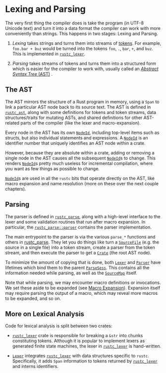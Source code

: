 # Lexing and Parsing

The very first thing the compiler does is take the program (in UTF-8 Unicode text)
and turn it into a data format the compiler can work with more conveniently than strings.
This happens in two stages: Lexing and Parsing.

  1. _Lexing_ takes strings and turns them into streams of [tokens]. For
  example, `foo.bar + buz` would be turned into the tokens `foo`, `.`, `bar`,
  `+`, and `buz`. This is implemented in [`rustc_lexer`][lexer].

[tokens]: https://doc.rust-lang.org/nightly/nightly-rustc/rustc_ast/token/index.html
[lexer]: https://doc.rust-lang.org/nightly/nightly-rustc/rustc_lexer/index.html

  2. _Parsing_ takes streams of tokens and turns them into a structured form
  which is easier for the compiler to work with, usually called an [*Abstract
  Syntax Tree* (AST)][ast] .

## The AST

The AST mirrors the structure of a Rust program in memory, using a `Span` to
link a particular AST node back to its source text. The AST is defined in
[`rustc_ast`][rustc_ast], along with some definitions for tokens and token
streams, data structures/traits for mutating ASTs, and shared definitions for
other AST-related parts of the compiler (like the lexer and
macro-expansion).

Every node in the AST has its own [`NodeId`], including top-level items
such as structs, but also individual statements and expressions. A [`NodeId`]
is an identifier number that uniquely identifies an AST node within a crate.

However, because they are absolute within a crate, adding or removing a single
node in the AST causes all the subsequent [`NodeId`]s to change. This renders
[`NodeId`]s pretty much useless for incremental compilation, where you want as
few things as possible to change.

[`NodeId`]s are used in all the `rustc` bits that operate directly on the AST,
like macro expansion and name resolution (more on these over the next couple chapters).

[`NodeId`]: https://doc.rust-lang.org/nightly/nightly-rustc/rustc_ast/node_id/struct.NodeId.html

## Parsing

The parser is defined in [`rustc_parse`][rustc_parse], along with a
high-level interface to the lexer and some validation routines that run after
macro expansion. In particular, the [`rustc_parse::parser`][parser] contains
the parser implementation.

The main entrypoint to the parser is via the various `parse_*` functions and others in
[rustc_parse][rustc_parse]. They let you do things like turn a [`SourceFile`][sourcefile]
(e.g. the source in a single file) into a token stream, create a parser from
the token stream, and then execute the parser to get a [`Crate`] (the root AST
node).

To minimize the amount of copying that is done,
both [`Lexer`] and [`Parser`] have lifetimes which bind them to the parent [`ParseSess`].
This contains all the information needed while parsing, as well as the [`SourceMap`] itself.

Note that while parsing, we may encounter macro definitions or invocations.
We set these aside to be expanded (see [Macro Expansion](./macro-expansion.md)).
Expansion itself may require parsing the output of a macro, which may reveal more macros to be expanded, and so on.

## More on Lexical Analysis

Code for lexical analysis is split between two crates:

- [`rustc_lexer`] crate is responsible for breaking a `&str` into chunks
  constituting tokens. Although it is popular to implement lexers as generated
  finite state machines, the lexer in [`rustc_lexer`] is hand-written.

- [`Lexer`] integrates [`rustc_lexer`] with data structures specific to
  `rustc`. Specifically, it adds `Span` information to tokens returned by
  [`rustc_lexer`] and interns identifiers.

[`Crate`]: https://doc.rust-lang.org/nightly/nightly-rustc/rustc_ast/ast/struct.Crate.html
[`Parser`]: https://doc.rust-lang.org/nightly/nightly-rustc/rustc_parse/parser/struct.Parser.html
[`ParseSess`]: https://doc.rust-lang.org/nightly/nightly-rustc/rustc_session/parse/struct.ParseSess.html
[`rustc_lexer`]: https://doc.rust-lang.org/nightly/nightly-rustc/rustc_lexer/index.html
[`SourceMap`]: https://doc.rust-lang.org/nightly/nightly-rustc/rustc_span/source_map/struct.SourceMap.html
[`Lexer`]: https://doc.rust-lang.org/nightly/nightly-rustc/rustc_parse/lexer/struct.Lexer.html
[ast module]: https://doc.rust-lang.org/nightly/nightly-rustc/rustc_ast/ast/index.html
[ast]: ./ast-validation.md
[parser]: https://doc.rust-lang.org/nightly/nightly-rustc/rustc_parse/parser/index.html
[rustc_ast]: https://doc.rust-lang.org/nightly/nightly-rustc/rustc_ast/index.html
[rustc_errors]: https://doc.rust-lang.org/nightly/nightly-rustc/rustc_errors/index.html
[rustc_parse]: https://doc.rust-lang.org/nightly/nightly-rustc/rustc_parse/index.html
[sourcefile]: https://doc.rust-lang.org/nightly/nightly-rustc/rustc_span/struct.SourceFile.html
[visit module]: https://doc.rust-lang.org/nightly/nightly-rustc/rustc_ast/visit/index.html
